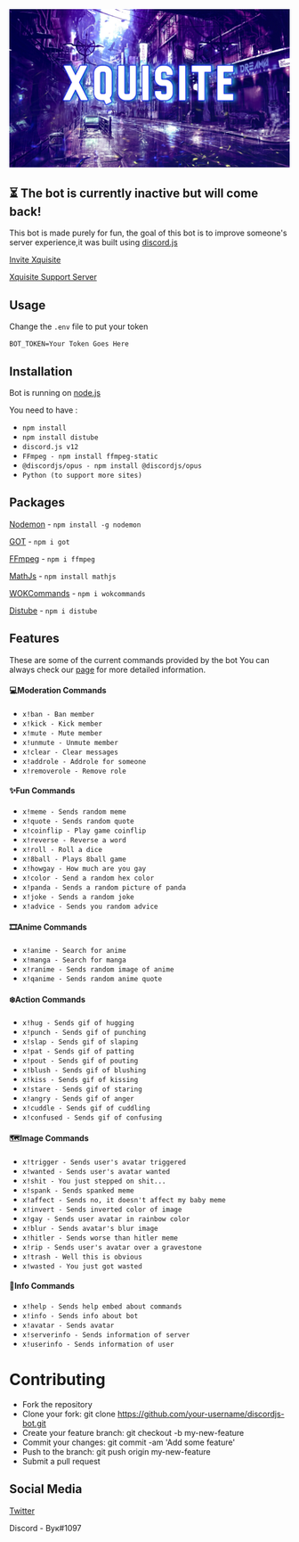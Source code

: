 <img src="logo.jpg">

## ⏳ The bot is currently inactive but will come back!

This bot is made purely for fun, the goal of this bot is to improve someone's server experience,it was built using [discord.js](https://discord.js.org/#/)

[Invite Xquisite](https://discord.com/api/oauth2/authorize?client_id=840968738122498070&permissions=8&scope=bot)

[Xquisite Support Server](https://dsc.gg/xquisite-support)

## Usage
Change the ```.env``` file to put your token

```
BOT_TOKEN=Your Token Goes Here
```
## Installation
Bot is running on [node.js](https://nodejs.org/en/)

You need to have :

* ```npm install```
* ```npm install distube```
* ```discord.js v12```
* ```FFmpeg - npm install ffmpeg-static```
* ```@discordjs/opus - npm install @discordjs/opus```
* ```Python (to support more sites)```

## Packages
[Nodemon](https://www.npmjs.com/package/nodemon) - ```npm install -g nodemon```

[GOT](https://www.npmjs.com/package/got) - ```npm i got```

[FFmpeg](https://www.npmjs.com/package/ffmpeg) - ```npm i ffmpeg```

[MathJs](https://www.npmjs.com/package/mathjs) - ```npm install mathjs```

[WOKCommands](https://www.npmjs.com/package/wokcommands) - ```npm i wokcommands```

[Distube](https://www.npmjs.com/package/distube) - ```npm i distube```

## Features
These are some of the current commands provided by the bot
You can always check our [page](https://yuukadev.gitbook.io/xquisite-discord-bot/) for more detailed information.

#### 💻Moderation Commands
* ```x!ban - Ban member```
* ```x!kick - Kick member```
* ```x!mute - Mute member```
* ```x!unmute - Unmute member```
* ```x!clear - Clear messages```
* ```x!addrole - Addrole for someone```
* ```x!removerole - Remove role```

#### ✨Fun Commands
* ```x!meme - Sends random meme```
* ```x!quote - Sends random quote```
* ```x!coinflip - Play game coinflip```
* ```x!reverse - Reverse a word```
* ```x!roll - Roll a dice```
* ```x!8ball - Plays 8ball game```
* ```x!howgay - How much are you gay```
* ```x!color - Send a random hex color```
* ```x!panda - Sends a random picture of panda```
* ```x!joke - Sends a random joke```
* ```x!advice - Sends you random advice```

#### 🎞️Anime Commands
* ```x!anime - Search for anime```
* ```x!manga - Search for manga```
* ```x!ranime - Sends random image of anime```
* ```x!qanime - Sends random anime quote```

#### ❄️Action Commands
* ```x!hug - Sends gif of hugging```
* ```x!punch - Sends gif of punching```
* ```x!slap - Sends gif of slaping```
* ```x!pat - Sends gif of patting```
* ```x!pout - Sends gif of pouting```
* ```x!blush - Sends gif of blushing```
* ```x!kiss - Sends gif of kissing```
* ```x!stare - Sends gif of staring```
* ```x!angry - Sends gif of anger```
* ```x!cuddle - Sends gif of cuddling```
* ```x!confused - Sends gif of confusing```

#### 🗺️Image Commands
* ```x!trigger - Sends user's avatar triggered```
* ```x!wanted - Sends user's avatar wanted```
* ```x!shit - You just stepped on shit...```
* ```x!spank - Sends spanked meme```
* ```x!affect - Sends no, it doesn't affect my baby meme```
* ```x!invert - Sends inverted color of image```
* ```x!gay - Sends user avatar in rainbow color```
* ```x!blur - Sends avatar's blur image```
* ```x!hitler - Sends worse than hitler meme```
* ```x!rip - Sends user's avatar over a gravestone```
* ```x!trash - Well this is obvious```
* ```x!wasted - You just got wasted```

#### 📜Info Commands
* ```x!help - Sends help embed about commands```
* ```x!info - Sends info about bot```
* ```x!avatar - Sends avatar```
* ```x!serverinfo - Sends information of server```
* ```x!userinfo - Sends information of user```

# Contributing
* Fork the repository
* Clone your fork: git clone https://github.com/your-username/discordjs-bot.git
* Create your feature branch: git checkout -b my-new-feature
* Commit your changes: git commit -am 'Add some feature'
* Push to the branch: git push origin my-new-feature
* Submit a pull request

## Social Media
[Twitter](https://twitter.com/yuukasuoh)

Discord - Вук#1097
